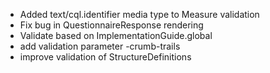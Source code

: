 * Added text/cql.identifier media type to Measure validation
* Fix bug in QuestionnaireResponse rendering
* Validate based on ImplementationGuide.global 
* add validation parameter -crumb-trails
* improve validation of StructureDefinitions

